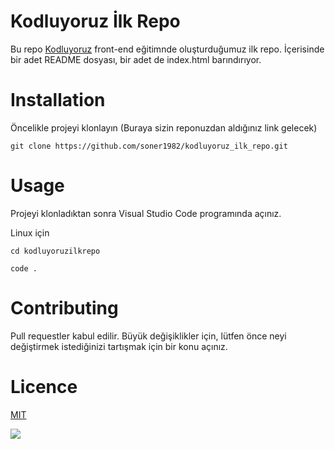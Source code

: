 # Kodluyoruz İlk Repo

Bu repo [Kodluyoruz](www.kodluyoruz.org) front-end eğitimnde oluşturduğumuz ilk repo. İçerisinde bir adet 
README dosyası, bir adet de index.html barındırıyor.

# Installation

Öncelikle projeyi klonlayın (Buraya sizin reponuzdan aldığınız link gelecek)

`git clone https://github.com/soner1982/kodluyoruz_ilk_repo.git`

# Usage
Projeyi klonladıktan sonra Visual Studio Code programında açınız.

Linux için

```cd kodluyoruzilkrepo```

```code .```

# Contributing

Pull requestler kabul edilir. Büyük değişiklikler için, lütfen önce neyi değiştirmek istediğinizi tartışmak için bir konu açınız.

# Licence
[MIT](https://choosealicense.com/licenses/mit/)


![](https://resimdiyari.com/_data/i/upload/2012/07/17/20120717103910-733388b8-me.jpg)
